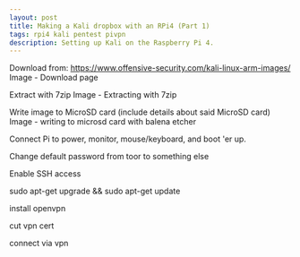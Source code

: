 ```yaml
---
layout: post
title: Making a Kali dropbox with an RPi4 (Part 1)
tags: rpi4 kali pentest pivpn
description: Setting up Kali on the Raspberry Pi 4.
---
```


Download from: https://www.offensive-security.com/kali-linux-arm-images/
Image - Download page

Extract with 7zip
Image - Extracting with 7zip

Write image to MicroSD card (include details about said MicroSD card)
Image - writing to microsd card with balena etcher

Connect Pi to power, monitor, mouse/keyboard, and boot 'er up.

Change default password from toor to something else

Enable SSH access

sudo apt-get upgrade && sudo apt-get update

install openvpn

cut vpn cert

connect via vpn

